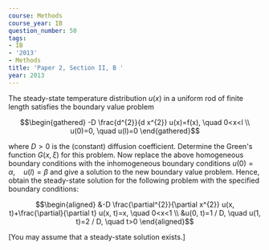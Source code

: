 ```yaml
---
course: Methods
course_year: IB
question_number: 50
tags:
- IB
- '2013'
- Methods
title: 'Paper 2, Section II, B '
year: 2013
---
```




The steady-state temperature distribution $u(x)$ in a uniform rod of finite length satisfies the boundary value problem

$$\begin{gathered}
-D \frac{d^{2}}{d x^{2}} u(x)=f(x), \quad 0<x<l \\
u(0)=0, \quad u(l)=0
\end{gathered}$$

where $D>0$ is the (constant) diffusion coefficient. Determine the Green's function $G(x, \xi)$ for this problem. Now replace the above homogeneous boundary conditions with the inhomogeneous boundary conditions $u(0)=\alpha, \quad u(l)=\beta$ and give a solution to the new boundary value problem. Hence, obtain the steady-state solution for the following problem with the specified boundary conditions:

$$\begin{aligned}
&-D \frac{\partial^{2}}{\partial x^{2}} u(x, t)+\frac{\partial}{\partial t} u(x, t)=x, \quad 0<x<1 \\
&u(0, t)=1 / D, \quad u(1, t)=2 / D, \quad t>0
\end{aligned}$$

[You may assume that a steady-state solution exists.]